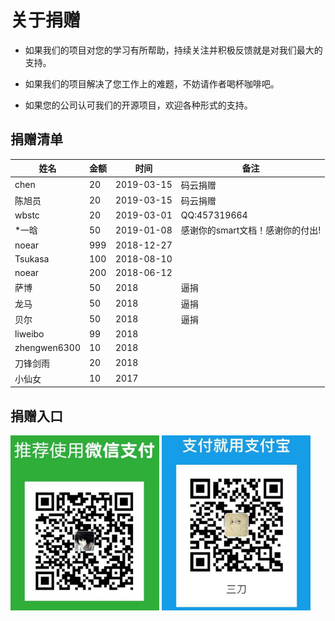 # 关于捐赠

- 如果我们的项目对您的学习有所帮助，持续关注并积极反馈就是对我们最大的支持。

- 如果我们的项目解决了您工作上的难题，不妨请作者喝杯咖啡吧。

- 如果您的公司认可我们的开源项目，欢迎各种形式的支持。


## 捐赠清单

| 姓名 | 金额 | 时间 |备注 |
|---|---|---|---|
|chen|20|2019-03-15| 码云捐赠|
|陈旭员|20|2019-03-15| 码云捐赠|
|wbstc|20|2019-03-01| QQ:457319664|
|*一晗|50|2019-01-08| 感谢你的smart文档！感谢你的付出!|
|noear|999|2018-12-27| |
|Tsukasa|100|2018-08-10| |
|noear|200|2018-06-12| |
|萨博|50|2018|逼捐|
|龙马|50|2018|逼捐|
|贝尔|50|2018|逼捐|
|liweibo|99|2018| |
|zhengwen6300|10|2018| |
|刀锋剑雨|20|2018| |
|小仙女 |10 | 2017 | ||

## 捐赠入口

<img src="images/wx.jpg" width="238" height="280"/>
<img src="images/alipay.jpg" width="238" height="280"/>
